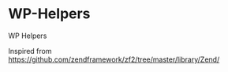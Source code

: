 WP-Helpers
==========

WP Helpers

Inspired from https://github.com/zendframework/zf2/tree/master/library/Zend/